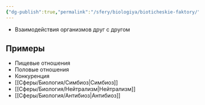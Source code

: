 ```yaml
---
{"dg-publish":true,"permalink":"/sfery/biologiya/bioticheskie-faktory/","tags":["Экология"]}
---
```


- Взаимодействия организмов друг с другом 
## Примеры 
- Пищевые отношения 
- Половые отношения
- Конкуренция
- [[Сферы/Биология/Симбиоз\|Симбиоз]] 
- [[Сферы/Биология/Нейтрализм\|Нейтрализм]]
- [[Сферы/Биология/Антибиоз\|Антибиоз]] 